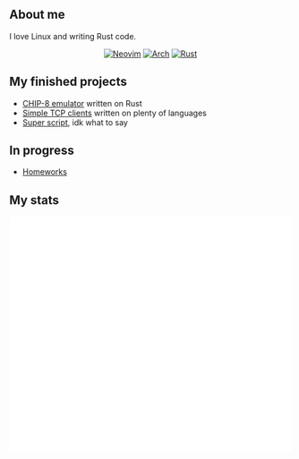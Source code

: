 ## About me
I love Linux and writing Rust code.

<div align=center>
  
   [![Neovim](https://img.shields.io/badge/NeoVim-%2357A143.svg?&style=for-the-badge&logo=neovim&logoColor=white)](https://neovim.io)
  [![Arch](https://img.shields.io/badge/Arch%20Linux-1793D1?logo=arch-linux&logoColor=fff&style=for-the-badge)](https://archlinux.org)
   [![Rust](https://img.shields.io/badge/Rust-a72145?logo=rust&logoColor=fff&style=for-the-badge)](https://rust-lang.org)
</div>

## My finished projects
- [CHIP-8 emulator](https://github.com/NinVoido/chip-8-rust) written on Rust
- [Simple TCP clients](https://github.com/NinVoido/tcp-clients) written on plenty of languages
- [Super script](https://github.com/NinVoido/super-artyom-script), idk what to say

## In progress
- [Homeworks](https://github.com/NinVoido/PythonHW)

## My stats
![Metrics](github-metrics.svg)

<!--
**NinVoido/NinVoido** is a ✨ _special_ ✨ repository because its `README.md` (this file) appears on your GitHub profile.

Here are some ideas to get you started:

- 🔭 I’m currently working on ...
- 🌱 I’m currently learning ...
- 👯 I’m looking to collaborate on ...
- 🤔 I’m looking for help with ...
- 💬 Ask me about ...
- 📫 How to reach me: ...
- 😄 Pronouns: ...
- ⚡ Fun fact: ...
-->
